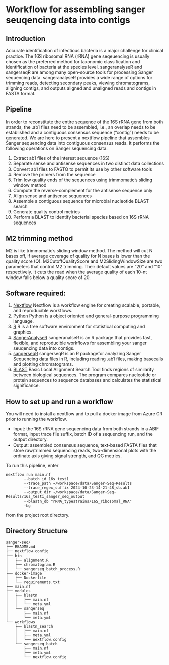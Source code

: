 # Workflow for assembling sanger seuqencing data into contigs

## Introduction
Accurate identification of infectious bacteria is a major challenge for clinical practice. The 16S ribosomal RNA (rRNA) gene seqeuencing is usually chosen as the preferred method for taxonomic classification and identification of bacteria at the species level. sangeranalyseR and sangerseqR are among many open-source tools for processing Sanger sequencing data.
sangeranalyseR provides a wide range of options for trimming reads, detecting secondary peaks, viewing chromatograms, aligning contigs, and outputs aligned and unaligned reads and contigs in FASTA format.

## Pipeline
In order to reconstitute the entire sequence of the 16S rRNA gene from both strands, the .ab1 files need to be assembled, i.e.,
an overlap needs to be established and a contiguous consensus sequence (“contig”) needs to be generated. We are here to present a nextflow pipeline that assembles Sanger sequencing data into contiguous consensus reads. It performs the following operations on Sanger sequencing data:

1. Extract ab1 files of the interest sequence (16S)
2. Separate sense and antisense sequences in two distinct data collections
3. Convert ab1 files to FASTQ to permit its use by other software tools
4. Remove the primers from the sequence
5. Trim low quality ends of the sequences using trimmomatic’s sliding window method
6. Compute the reverse-complement for the antisense sequence only
7. Align sense and antisense sequences
8. Assemble a contiguous sequence for microbial nucleotide BLAST search
9. Generate quality control metrics
10. Perform a BLAST to identify bacterial species based on 16S rRNA sequences

## M2 trimming method

M2 is like trimmomatic’s sliding window method. The method will cut N bases off, if average coverage of quality
for N bases is lower than the quality score (Q). M2CutoffQualityScore and M2SlidingWindowSize are
two parameters that control M2 trimming. Their default values are “20” and “10” respectively.
It cuts the read when the average quality of each 10-nt window falls below a quality score of 20.

## Software required:
1. [Nextflow](https://www.nextflow.io/docs/latest/)
Nextflow is a workflow engine for creating scalable, portable, and reproducible workflows.
2. [Python](https://www.python.org/)
Python is a object oriented and general-purpose programming language.
3. [R](https://www.r-project.org/)
R is a free software environment for statistical computing and graphics.
4. [SangerAnalyseR](https://sangeranalyser.readthedocs.io/en/latest/content/quickstart.html)
sangeranalseR is an R package that provides fast, flexible, and reproducible workflows for assembling your sanger seuqencing data into contigs.
5. [sangerseqR](https://github.com/jonathonthill/sangerseqR)
sangerseqR is an R packagefor analyzing Sanger Sequencing data files in R, including reading .ab1 files, making basecalls and plotting chromatograms.
6. [BLAST](https://blast.ncbi.nlm.nih.gov/Blast.cgi) Basic Local Alignment Search Tool finds regions of similarity between biological sequences. The program compares nucleotide or protein sequences to sequence databases and calculates the statistical significance.

## How to set up and run a workflow
You will need to install a nextflow and to pull a docker image from Azure CR prior to running the workflow.
- Input: the 16S rRNA gene sequencing data from both strands in a ABIF format, input trace file suffix, batch ID of a sequencing run, and the output directory.
- Output: assembled consensus sequence, text-based FASTA files that store raw/trimmed sequencing reads, two-dimensional plots with the ordinate axis giving signal strength, and QC metrics.

To run this pipeline, enter
```
nextflow run main.nf
        --batch_id 16s_test1
        --trace_path ~/workspace/data/Sanger-Seq-Results
        --trace_regex_suffix 2024-10-23-14-21-48_sb.ab1
        --output_dir ~/workspace/data/Sanger-Seq-Results/16s_test1_sanger_seq_output
        --blastn_db "rRNA_typestrains/16S_ribosomal_RNA"
        -bg
```
from the project root directory.
## Directory Structure
```
sanger-seq/
├── README.md
├── nextflow.config
├── bin
│   ├── alignment.R
│   ├── chromatogram.R
│   └── sangerseq_batch_process.R
├── docker-image
│   ├── Dockerfile
│   └── requirements.txt
├── main.nf
├── modules
│   ├── blastn
│   │   ├── main.nf
│   │   └── meta.yml
│   └── sangerseq
│       ├── main.nf
│       └── meta.yml
└── workflows
    ├── blastn_search
    │   ├── main.nf
    │   ├── meta.yml
    │   └── nextflow.config
    └── sangerseq_batch
        ├── main.nf
        ├── meta.yml
        └── nextflow.config
```